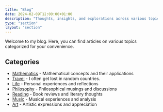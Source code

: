 ```yaml
---
title: "Blog"
date: 2024-02-09T12:00:00+01:00
description: "Thoughts, insights, and explorations across various topics"
type: "section"
layout: "section"
---
```


Welcome to my blog. Here, you can find articles on various topics categorized for your convenience.

## Categories

- [Mathematics](/blog/maths/) - Mathematical concepts and their applications
- [Travel](/blog/travel/) - I often get lost in random countries.
- [Life](/blog/life/) - Personal experiences and reflections
- [Philosophy](/blog/philosophy/) - Philosophical musings and discussions
- [Reading](/blog/reading/) - Book reviews and literary thoughts
- [Music](/blog/music/) - Musical experiences and analysis
- [Art](/blog/art/) - Artistic expressions and appreciation

